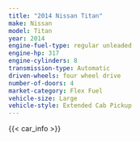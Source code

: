 ```yaml
---
title: "2014 Nissan Titan"
make: Nissan
model: Titan
year: 2014
engine-fuel-type: regular unleaded
engine-hp: 317
engine-cylinders: 8
transmission-type: Automatic
driven-wheels: four wheel drive
number-of-doors: 4
market-category: Flex Fuel
vehicle-size: Large
vehicle-style: Extended Cab Pickup
---
```


{{< car_info >}}

